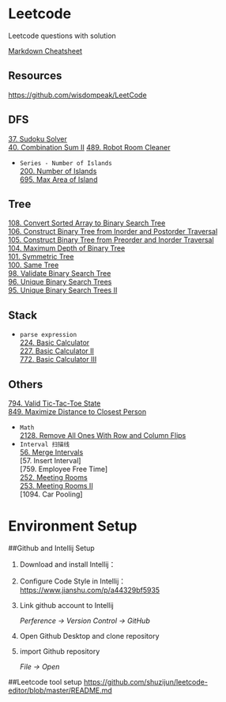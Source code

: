 # Leetcode
Leetcode questions with solution

[Markdown Cheatsheet](https://github.com/adam-p/markdown-here/wiki/Markdown-Cheatsheet)

## Resources
https://github.com/wisdompeak/LeetCode

## DFS
[37. Sudoku Solver](../Leetcode/DFS/_37.java)  
[40. Combination Sum II](../Leetcode/DFS/_40.java)
[489. Robot Room Cleaner](../Leetcode/DFS/_489.java)

* ``Series - Number of Islands``  
[200. Number of Islands](../Leetcode/DFS/_200.java)  
[695. Max Area of Island](../Leetcode/DFS/_695.java)  

## Tree
[108. Convert Sorted Array to Binary Search Tree](../Leetcode/Tree/_108.java)   
[106. Construct Binary Tree from Inorder and Postorder Traversal](../Leetcode/Tree/_106.java)   
[105. Construct Binary Tree from Preorder and Inorder Traversal](../Leetcode/Tree/_105.java)   
[104. Maximum Depth of Binary Tree](../Leetcode/Tree/_104.java)   
[101. Symmetric Tree](../Leetcode/Tree/_101.java)   
[100. Same Tree](../Leetcode/Tree/_100.java)   
[98. Validate Binary Search Tree](../Leetcode/Tree/_98.java)   
[96. Unique Binary Search Trees](../Leetcode/Tree/_96.java)   
[95. Unique Binary Search Trees II](../Leetcode/Tree/_95.java)   

## Stack
* ``parse expression``  
[224. Basic Calculator](../Leetcode/Stack/_224.java)  
[227. Basic Calculator II](../Leetcode/Stack/_227.java)  
[772. Basic Calculator III](../Leetcode/Stack/_772.java)  

## Others
[794. Valid Tic-Tac-Toe State](Others/_794.java)  
[849. Maximize Distance to Closest Person](Others/_849.java)  

* ``Math``  
[2128. Remove All Ones With Row and Column Flips](Others/_2128.java)  
* ``Interval 扫描线``  
[56. Merge Intervals](Others/_2128.java)  
[57. Insert Interval]  
[759. Employee Free Time]  
[252. Meeting Rooms](Others/_252.java)  
[253. Meeting Rooms II](Others/_253.java)  
[1094. Car Pooling]  


# Environment Setup
##Github and Intellij Setup
1. Download and install Intellij：
2. Configure Code Style in Intellij：
   https://www.jianshu.com/p/a44329bf5935
3. Link github account to Intellij

   *Perference -> Version Control -> GitHub*
4. Open Github Desktop and clone repository
5. import Github repository

   *File -> Open*


##Leetcode tool setup
https://github.com/shuzijun/leetcode-editor/blob/master/README.md